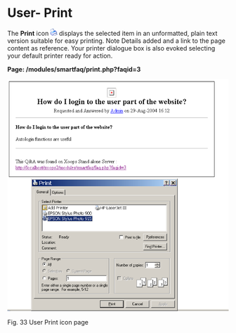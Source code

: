 # User- Print

The **Print** icon ![](../.gitbook/assets/print.gif) displays the selected item in an unformatted, plain text version suitable for easy printing. Note Details added and a link to the page content as reference. Your printer dialogue box is also evoked selecting your default printer ready for action.

**Page: /modules/smartfaq/print.php?faqid=3** 

![](../.gitbook/assets/user-print.png)

Fig. 33 User Print icon page

